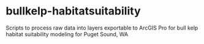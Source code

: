 # bullkelp-habitatsuitability
Scripts to process raw data into layers exportable to ArcGIS Pro for bull kelp habitat suitability modeling for Puget Sound, WA
